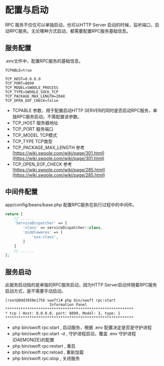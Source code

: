 # 配置与启动
RPC 服务不仅仅可以单独启动，也可以HTTP Server 启动的时候，监听端口，启动RPC服务。无论哪种方式启动，都需要配置RPC服务基础信息。

## 服务配置
.env文件中，配置RPC服务的基础信息。

```
TCPABLE=true

TCP_HOST=0.0.0.0
TCP_PORT=8099
TCP_MODEL=SWOOLE_PROCESS
TCP_TYPE=SWOOLE_SOCK_TCP
TCP_PACKAGE_MAX_LENGTH=2048
TCP_OPEN_EOF_CHECK=false
```

- TCPABLE 参数，用于配置启动HTTP SERVER的同时是否启动RPC服务，单独RPC服务启动，不需配置该参数。
- TCP_HOST 服务器地址
- TCP_PORT 服务端口
- TCP_MODEL TCP模式
- TCP_TYPE TCP类型
- TCP_PACKAGE_MAX_LENGTH 参考 [https://wiki.swoole.com/wiki/page/301.html](https://wiki.swoole.com/wiki/page/301.html)
- TCP_OPEN_EOF_CHECK 参考 [https://wiki.swoole.com/wiki/page/285.html](https://wiki.swoole.com/wiki/page/285.html)


## 中间件配置
app/config/beans/base.php 配置RPC服务在执行过程中的中间件。

```php
return [
    // ......
    'ServiceDispatcher' => [
        'class' => serviceDispatcher::class,
        'middlewares' => [
            'xxx:class',
        ]
    ]
    // ......
];
```
## 服务启动
此服务启动指的是单独的RPC服务启动，因为HTTP Server启动伴随着RPC服务启动方式，是不需要手动启动。

```
[root@0dd3950e175b swoft]# php bin/swoft rpc:start
                    Information Panel                     
**********************************************************
* tcp | Host: 0.0.0.0, port: 8099, Model: 3, type: 1
**********************************************************

```

- php bin/swoft rpc:start , 启动服务，根据 .env 配置决定是否是守护进程
- php bin/swoft rpc:start -d , 守护进程启动，覆盖 .env 守护进程(DAEMONIZE)的配置
- php bin/swoft rpc:restart , 重启
- php bin/swoft rpc:reload , 重新加载
- php bin/swoft rpc:stop , 关闭服务



